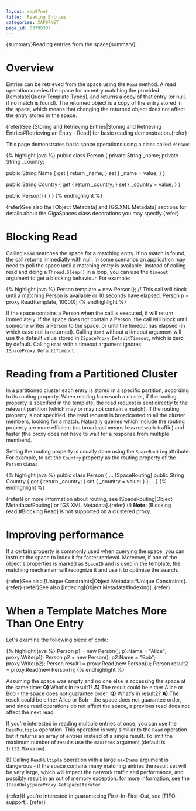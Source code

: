 ```yaml
---
layout: xap97net
title:  Reading Entries
categories: XAP97NET
page_id: 63799307
---
```


{summary}Reading entries from the space{summary}

# Overview

Entries can be retrieved from the space using the `Read` method. A read operation queries the space for an entry matching the provided [template|Query Template Types], and returns a copy of that entry (or null, if no match is found).
The returned object is a copy of the entry stored in the space, which means that changing the returned object does not affect the entry stored in the space.

{refer}See [Storing and Retrieving Entries|Storing and Retrieving Entries#Retrieving an Entry - Read] for basic reading demonstration.{refer}

This page demonstrates basic space operations using a class called `Person`:


{% highlight java %}
public class Person
{
   private String _name;
   private String _country;

   public String Name
   {
      get { return _name; }
      set { _name = value; }
   }

   public String Country
   {
      get { return _country; }
      set { _country = value; }
   }

   public Person()
   {
   }
}
{% endhighlight %}


{refer}See also the [Object Metadata] and [GS.XML Metadata] sections for details about the GigaSpaces class decorations you may specify.{refer}

# Blocking Read

Calling `Read` searches the space for a matching entry. If no match is found, the call returns immediatly with null.
In some scenarios an application may need to poll the space until a matching entry is available. Instead of calling read and doing a `Thread.Sleep()` in a loop, you can use the `timeout` argument to get a blocking behaviour. For example:

{% highlight java %}
Person template = new Person();
// This call will block until a matching Person is available or 10 seconds have elapsed.
Person p = proxy.Read(template, 10000);
{% endhighlight %}


If the space contains a Person when the call is executed, it will return immediately. If the space does not contain a Person, the call will block until someone writes a Person to the space, or until the timeout has elapsed (in which case null is returned).
Calling `Read` without a timeout argument will use the default value stored in `ISpaceProxy.DefaultTimeout`, which is zero by default.
Calling `Read` with a timeout argument ignores `ISpaceProxy.DefaultTimeout`.

# Reading from a Partitioned Cluster

In a partitioned cluster each entry is stored in a specific partition, according to its routing property. When reading from such a cluster, if the routing property is specified in the template, the read request is sent directly to the relevant partition (which may or may not contain a match). If the routing property is not specified, the read request is broadcasted to all the cluster members, looking for a match. Naturally queries which include the routing property are more efficient (no broadcast means less network traffic) and faster (the proxy does not have to wait for a response from multiple members).

Setting the routing property is usually done using the `SpaceRouting` attribute. For example, to set the `Country` property as the routing property of the `Person` class:

{% highlight java %}
public class Person
{
   ...
   [SpaceRouting]
   public String Country
   {
      get { return _country; }
      set { _country = value; }
   }
   ...
}
{% endhighlight %}


{refer}For more information about routing, see [SpaceRouting|Object Metadata#Routing] or [GS.XML Metadata].{refer}
(!) **Note:** [Blocking read|#Blocking Read] is not supported on a clustered proxy.

# Improving performance

If a certain property is commonly used when querying the space, you can instruct the space to index it for faster retrieval. Moreover, if one of the object's properties is marked as `SpaceID` and is used in the template, the matching mechanism will recognize it and use it to optimize the search.

{refer}See also [Unique Constraints|Object Metadata#Unique Constraints]. {refer}
{refer}See also [Indexing|Object Metadata#Indexing]. {refer}

# When a Template Matches More Than One Entry

Let's examine the following piece of code:

{% highlight java %}
Person p1 = new Person();
p1.Name = "Alice";
proxy.Write(p1);
Person p2 = new Person();
p2.Name = "Bob";
proxy.Write(p2);
Person result1 = proxy.Read(new Person());
Person result2 = proxy.Read(new Person());
{% endhighlight %}


Assuming the space was empty and no one else is accessing the space at the same time:
**Q)** What's in result1?
**A)** The result could be either Alice or Bob - the space does not guarantee order.
**Q)** What's in result2?
**A)** The result could be either Alice or Bob - the space does not guarantee order, and since read operations do not affect the space, a previous read does not affect the next read.

If you're interested in reading multiple entries at once, you can use the `ReadMultiple` operation. This operation is very similiar to the `Read` operation but it returns an array of entries instead of a single result. To limit the maximum number of results use the `maxItems` argument (default is `Int32.MaxValue`).

(!) Calling `ReadMultiple` operation with a large `maxItems` argument is dangerous - if the space contains many matching entries the result set will be very large, which will impact the network traffic and performance, and possibly result in an out of memory exception. for more information, see the `IReadOnlySpaceProxy.GetSpaceIterator`.

{refer}If you're interested in guaranteeing First-In-First-Out, see [FIFO support]. {refer}
